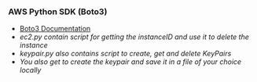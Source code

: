 ### AWS Python SDK (Boto3)
* [Boto3 Documentation](https://boto3.amazonaws.com/v1/documentation/api/latest/guide/index.html)
* *ec2.py contain script for getting the instanceID and use it to delete the instance*
* *keypair.py also contains script to create, get and delete KeyPairs*
* *You also get to create the keypair and save it in a file of your choice locally*
